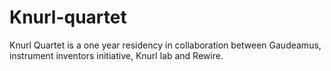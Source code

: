 # Knurl-quartet
Knurl Quartet is a one year residency in collaboration between Gaudeamus, instrument inventors initiative, Knurl lab and Rewire.
